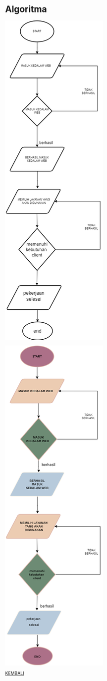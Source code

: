 # Algoritma

![iniFLOWCHaRT](assets/dokumentasi/flowchart/flow.png)

![iniFLOWCHaRT](assets/dokumentasi/flowchart/flow2.png)

[KEMBALI](README.md)
